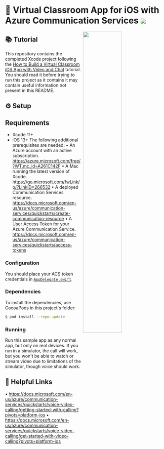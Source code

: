# 💬 Virtual Classroom App for iOS with Azure Communication Services [![](https://img.shields.io/twitter/url?url=https%3A%2F%2Fgithub.com%2FGetStream%2Fedtech-classroom-app-ios)](https://twitter.com/intent/tweet?text=Want%20to%20build%20an%20edtech%20virtual%20classroom%20app%20for%20iOS%20with%20video%20and%20chat%3F%20Learn%20how%3A&url=https%3A%2F%2Fgithub.com%2FGetStream%2Fedtech-classroom-app-ios)

<img align="right" src="https://i.imgur.com/Ev4caua.png" width="50%" />

## 📚 Tutorial

This repository contains the completed Xcode project following the [How to Build a Virtual Classroom iOS App with Video and Chat](https://getstream.io/blog/edtech-virtual-classroom-ios/) tutorial. You should read it before trying to run this project as it contains it may contain useful information not present in this README.

## ⚙️ Setup

## Requirements
- Xcode 11+
- iOS 13+
The following additional prerequisites are needed:
•	An Azure account with an active subscription. https://azure.microsoft.com/free/?WT.mc_id=A261C142F
•	A Mac running the latest version of Xcode. https://go.microsoft.com/fwLink/p/?LinkID=266532
•	A deployed Communication Services resource. https://docs.microsoft.com/en-us/azure/communication-services/quickstarts/create-communication-resource
•	A User Access Token for your Azure Communication Service. https://docs.microsoft.com/en-us/azure/communication-services/quickstarts/access-tokens


### Configuration

You should place your ACS token credentials in [`AppDelegate.swift`](VirtualClassroom/AppDelegate.swift#L18-L20).

### Dependencies

To install the dependencies, use CocoaPods in this project's folder:

```bash
$ pod install --repo-update
```

### Running

Run this sample app as any normal app, but only on real devices. If you run in a simulator, the call will work, but you won't be able to watch or stream video due to limitations of the simulator, though voice should work.

## 🔗 Helpful Links

•	https://docs.microsoft.com/en-us/azure/communication-services/quickstarts/voice-video-calling/getting-started-with-calling?pivots=platform-ios
•	https://docs.microsoft.com/en-us/azure/communication-services/quickstarts/voice-video-calling/get-started-with-video-calling?pivots=platform-ios

